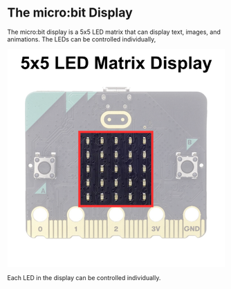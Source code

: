 # The micro:bit Display

The micro:bit display is a 5x5 LED matrix that can display text, images, and animations. The LEDs can be controlled individually,

![microbit-display](assets/microbit-display.png)

Each LED in the display can be controlled individually.